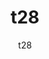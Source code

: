 ---
  audience: 
    - "community_college"
  author: "t28"
  description: "t28"
  difficulty: "beginner"
  date_posted: "2023-07-12"
  osm_username: "t28"
  filename: "1689145741469-demo.pdf"
  group: ""
  layout: "project"
  preparation_time: "two_to_four_hours"
  project_time: 
    - "two_to_four_hours"
  thumbnail: "1689145736411-cat.png"
  title: "t28"
  type: "mobile"
  url: "2023-07-12-61948"

---